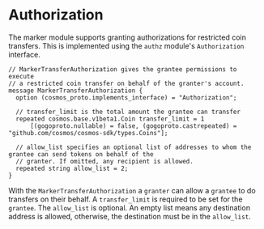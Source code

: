 # Authorization

The marker module supports granting authorizations for restricted coin transfers.  This is implemented using
the `authz` module's `Authorization` interface.

```
// MarkerTransferAuthorization gives the grantee permissions to execute
// a restricted coin transfer on behalf of the granter's account.
message MarkerTransferAuthorization {
  option (cosmos_proto.implements_interface) = "Authorization";

  // transfer_limit is the total amount the grantee can transfer
  repeated cosmos.base.v1beta1.Coin transfer_limit = 1
      [(gogoproto.nullable) = false, (gogoproto.castrepeated) = "github.com/cosmos/cosmos-sdk/types.Coins"];

  // allow_list specifies an optional list of addresses to whom the grantee can send tokens on behalf of the
  // granter. If omitted, any recipient is allowed.
  repeated string allow_list = 2;
}
```

With the `MarkerTransferAuthorization` a `granter` can allow a `grantee` to do transfers on their behalf.
A `transfer_limit` is required to be set for the `grantee`.
The `allow_list` is optional.
An empty list means any destination address is allowed, otherwise, the destination must be in the `allow_list`.